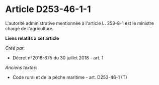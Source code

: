 # Article D253-46-1-1

L'autorité administrative mentionnée à l'article L. 253-8-1 est le ministre chargé de l'agriculture.

**Liens relatifs à cet article**

_Créé par_:

  - Décret n°2018-675 du 30 juillet 2018 - art. 1

_Anciens textes_:

  - Code rural et de la pêche maritime - art. D253-46-1 (T)
